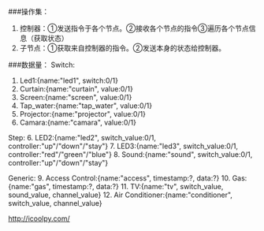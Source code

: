 ###操作集：
  1. 控制器：①发送指令于各个节点。②接收各个节点的指令③遍历各个节点信息（获取状态）
  2. 子节点：①获取来自控制器的指令。②发送本身的状态给控制器。


###数据量：
Switch:
  1. Led1:{name:"led1", switch:0/1}
  2. Curtain:{name:"curtain", value:0/1}
  3. Screen:{name:"screen", value:0/1}
  4. Tap_water:{name:"tap_water", value:0/1}
  5. Projector:{name:"projector", value:0/1}
  6. Camara:{name:"camara", value:0/1}

Step:
  6. LED2:{name:"led2", switch_value:0/1, controller:"up"/"down"/"stay"}
  7. LED3:{name:"led3", switch_value:0/1, controller:"red"/"green"/"blue"}
  8. Sound:{name:"sound", switch_value:0/1, controller:"up"/"down"/"stay"}

Generic:
  9. Access Control:{name:"access", timestamp:?, data:?}
  10. Gas:{name:"gas",  timestamp:?, data:?}
  11. TV:{name:"tv", switch_value, sound_value, channel_value}
  12. Air Conditioner:{name:"conditioner", switch_value, channel_value}

http://icoolpy.com/
